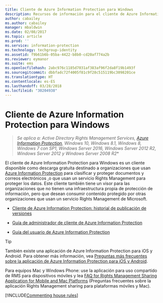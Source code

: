 ```yaml
---
title: Cliente de Azure Information Protection para Windows
description: Recursos de información para el cliente de Azure Information Protection para Windows. Este cliente disponible como descarga gratuita está destinado a las organizaciones que desean clasificar y proteger documentos y correos electrónicos.
author: cabailey
ms.author: cabailey
manager: mbaldwin
ms.date: 02/08/2017
ms.topic: article
ms.prod: ''
ms.service: information-protection
ms.technology: techgroup-identity
ms.assetid: f9b61b6b-05ba-4422-b8b0-cd20af774a2b
ms.reviewer: eymanor
ms.suite: ems
ms.openlocfilehash: 2abc976c1185d7031af383af96f2da8f19b1493f
ms.sourcegitcommit: dbbfadc72f4005f81c9f28c515119bc3098201ce
ms.translationtype: HT
ms.contentlocale: es-ES
ms.lasthandoff: 03/28/2018
ms.locfileid: "30204938"
---
```

# <a name="azure-information-protection-client-for-windows"></a>Cliente de Azure Information Protection para Windows

>*Se aplica a: Active Directory Rights Management Services, [Azure Information Protection](https://azure.microsoft.com/pricing/details/information-protection), Windows 10, Windows 8.1, Windows 8, Windows 7 con SP1, Windows Server 2016, Windows Server 2012 R2, Windows Server 2012 y Windows Server 2008 R2**

El cliente de Azure Information Protection para Windows es un cliente disponible como descarga gratuita destinado a organizaciones que usan [Azure Information Protection](../understand-explore/what-is-information-protection.md) para clasificar y proteger documentos y correos electrónicos ,o que usan un servicio Rights Management para proteger los datos. Este cliente también tiene un visor para las organizaciones que no tienen una infraestructura propia de protección de información, pero que desean consumir contenido protegido por otras organizaciones que usan un servicio Rights Management de Microsoft.

- [Cliente de Azure Information Protection: historial de publicación de versiones](client-version-release-history.md)

- [Guía de administrador de cliente de Azure Information Protection](client-admin-guide.md)

- [Guía del usuario de Azure Information Protection](client-user-guide.md)

> [!TIP]
> También existe una aplicación de Azure Information Protection para iOS y Android. Para obtener más información, vea [Preguntas más frecuentes sobre la aplicación de Azure Information Protection para iOS y Android](mobile-app-faq.md ).
> 
> Para equipos Mac y Windows Phone: use la aplicación para uso compartido de RMS para dispositivos móviles y lea [FAQ for Rights Management Sharing Application for Mobile and Mac Platforms](http://technet.microsoft.com/dn451248) (Preguntas frecuentes sobre la aplicación Rights Management sharing para plataformas móviles y Mac).


[!INCLUDE[Commenting house rules](../includes/houserules.md)]
